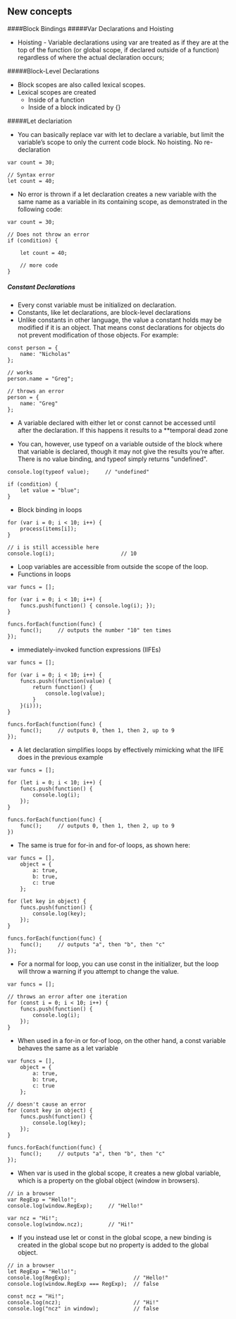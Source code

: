 ## New concepts
####Block Bindings 
#####Var Declarations and Hoisting
* Hoisting - Variable declarations using var are treated as if they are at the top of the function (or global scope, if declared outside of a function) regardless of where the actual declaration occurs;

#####Block-Level Declarations
* Block scopes are also called lexical scopes.
* Lexical scopes are created
	* Inside of a function
	* Inside of a block indicated by {}

#####Let declariation
* You can basically replace var with let to declare a variable, but limit the variable’s scope to only the current code block. No hoisting. No re-declaration

```
var count = 30;

// Syntax error
let count = 40;
```

* No error is thrown if a let declaration creates a new variable with the same name as a variable in its containing scope, as demonstrated in the following code:

```
var count = 30;

// Does not throw an error
if (condition) {

    let count = 40;

    // more code
}
```

##### Constant Declarations
* Every const variable must be initialized on declaration.
* Constants, like let declarations, are block-level declarations
* Unlike constants in other language, the value a constant holds may be modified if it is an object. That means const declarations for objects do not prevent modification of those objects. For example:

```
const person = {
    name: "Nicholas"
};

// works
person.name = "Greg";

// throws an error
person = {
    name: "Greg"
};
```

* A variable declared with either let or const cannot be accessed until after the declaration. If this happens it results to a **temporal dead zone  

* You can, however, use typeof on a variable outside of the block where that variable is declared, though it may not give the results you’re after. There is no value binding, and typeof simply returns "undefined".

```
console.log(typeof value);     // "undefined"

if (condition) {
    let value = "blue";
}
```

* Block binding in loops

```
for (var i = 0; i < 10; i++) {
    process(items[i]);
}

// i is still accessible here
console.log(i);                     // 10
```

*  Loop variables are accessible from outside the scope of the loop. 
* Functions in loops

```
var funcs = [];

for (var i = 0; i < 10; i++) {
    funcs.push(function() { console.log(i); });
}

funcs.forEach(function(func) {
    func();     // outputs the number "10" ten times
});
```

* immediately-invoked function expressions (IIFEs)

```
var funcs = [];

for (var i = 0; i < 10; i++) {
    funcs.push((function(value) {
        return function() {
            console.log(value);
        }
    }(i)));
}

funcs.forEach(function(func) {
    func();     // outputs 0, then 1, then 2, up to 9
});
```

* A let declaration simplifies loops by effectively mimicking what the IIFE does in the previous example

```
var funcs = [];

for (let i = 0; i < 10; i++) {
    funcs.push(function() {
        console.log(i);
    });
}

funcs.forEach(function(func) {
    func();     // outputs 0, then 1, then 2, up to 9
})
```

* The same is true for for-in and for-of loops, as shown here:

```
var funcs = [],
    object = {
        a: true,
        b: true,
        c: true
    };

for (let key in object) {
    funcs.push(function() {
        console.log(key);
    });
}

funcs.forEach(function(func) {
    func();     // outputs "a", then "b", then "c"
});
```

* For a normal for loop, you can use const in the initializer, but the loop will throw a warning if you attempt to change the value. 

```
var funcs = [];

// throws an error after one iteration
for (const i = 0; i < 10; i++) {
    funcs.push(function() {
        console.log(i);
    });
}
```

* When used in a for-in or for-of loop, on the other hand, a const variable behaves the same as a let variable

```
var funcs = [],
    object = {
        a: true,
        b: true,
        c: true
    };

// doesn't cause an error
for (const key in object) {
    funcs.push(function() {
        console.log(key);
    });
}

funcs.forEach(function(func) {
    func();     // outputs "a", then "b", then "c"
});
```

*  When var is used in the global scope, it creates a new global variable, which is a property on the global object (window in browsers).

```
// in a browser
var RegExp = "Hello!";
console.log(window.RegExp);     // "Hello!"

var ncz = "Hi!";
console.log(window.ncz);        // "Hi!"
```

* If you instead use let or const in the global scope, a new binding is created in the global scope but no property is added to the global object. 

```
// in a browser
let RegExp = "Hello!";
console.log(RegExp);                    // "Hello!"
console.log(window.RegExp === RegExp);  // false

const ncz = "Hi!";
console.log(ncz);                       // "Hi!"
console.log("ncz" in window);           // false
```
